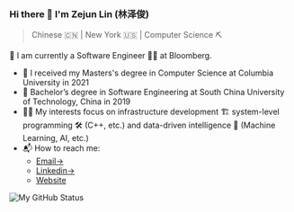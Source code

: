 ### Hi there 👋 I'm Zejun Lin (林泽俊)
> Chinese 🇨🇳 | New York 🇺🇸 | Computer Science ⛏

🌱 I am currently a Software Engineer 🧑‍💻 at Bloomberg.

* 💸 I received my Masters's degree in Computer Science at Columbia University in 2021
* 📝 Bachelor’s degree in Software Engineering at South China University of Technology, China in 2019
* 🧑‍🎨 My interests focus on infrastructure development 🏗 system-level programming 🛠 (C++, etc.) and data-driven intelligence 📱 (Machine Learning, AI, etc.)
* 📬 How to reach me:
  * [Email->](http://gdzejlin@gmail.com)
  * [Linkedin->](https://www.linkedin.com/in/zejlin)
  * [Website](https://crysple.github.io/about/)
  
  
![My GitHub Status](https://github-readme-stats.vercel.app/api?username=crysple&show_icons=true)
